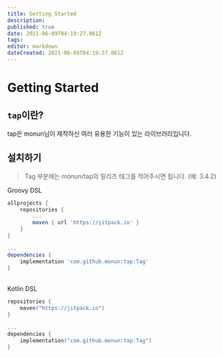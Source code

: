 ```yaml
---
title: Getting Started
description: 
published: true
date: 2021-06-09T04:19:27.061Z
tags: 
editor: markdown
dateCreated: 2021-06-09T04:19:27.061Z
---
```


# Getting Started
## `tap`이란?
tap은 monun님이 제작하신 여러 유용한 기능이 있는 라이브러리입니다.
## 설치하기
> Tag 부분에는 monun/tap의 릴리즈 태그를 적어주시면 됩니다. (예: 3.4.2)

Groovy DSL
```groovy
allprojects {
    repositories {
        ...
        maven { url 'https://jitpack.io' }
    }
}

...
dependencies {
    implementation 'com.github.monun:tap:Tag'
}
```
\
Kotlin DSL
```kotlin
repositories {
    maven("https://jitpack.io")
}

...
dependencies {
    implementation("com.github.monun:tap:Tag")
}
```